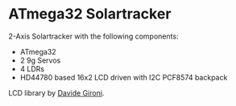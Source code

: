 # ATmega32 Solartracker

2-Axis Solartracker with the following components:
* ATmega32
* 2 9g Servos
* 4 LDRs
* HD44780 based 16x2 LCD driven with I2C PCF8574 backpack

LCD library by [Davide Gironi](http://davidegironi.blogspot.com/2013/06/an-avr-atmega-library-for-hd44780-based.html#.Wy-JMS3qigQ).
